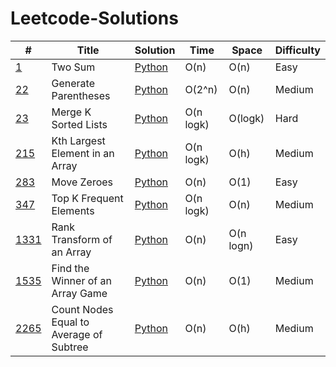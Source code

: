 # Leetcode-Solutions

| #                                                                                   | Title                                   | Solution                                                                                                     | Time      | Space     | Difficulty |
|-------------------------------------------------------------------------------------|-----------------------------------------|--------------------------------------------------------------------------------------------------------------|-----------|-----------|------------|
| [1](https://leetcode.com/problems/two-sum/description/)                             | Two Sum                                 | [Python](https://github.com/brandon-charest/Leetcode-Solutions/blob/main/Python/TwoSum.py)                   | O(n)      | O(n)      | Easy       |
| [22](https://leetcode.com/problems/generate-parentheses/description/)               | Generate Parentheses                    | [Python](https://github.com/brandon-charest/Leetcode-Solutions/blob/main/Python/GenerateParentheses.py)      | O(2^n)    | O(n)      | Medium     |
| [23](https://leetcode.com/problems/merge-k-sorted-lists/)                           | Merge K Sorted Lists                    | [Python](https://github.com/brandon-charest/Leetcode-Solutions/blob/main/Python/MergeKSortedLists.py)        | O(n logk) | O(logk)   | Hard       |
| [215](https://leetcode.com/problems/kth-largest-element-in-an-array/description/)   | Kth Largest Element in an Array         | [Python](https://github.com/brandon-charest/Leetcode-Solutions/blob/main/Python/KthLargestElementInArray.py) | O(n logk) | O(h)      | Medium     |
| [283](https://leetcode.com/problems/move-zeroes/description/)                       | Move Zeroes                             | [Python](https://github.com/brandon-charest/Leetcode-Solutions/blob/main/Python/MoveZeroes.py)               | O(n)      | O(1)      | Easy       |
| [347](https://leetcode.com/problems/top-k-frequent-elements/description/)           | Top K Frequent Elements                 | [Python](https://github.com/brandon-charest/Leetcode-Solutions/blob/main/Python/TopKFrequentElements.py)     | O(n logk) | O(n)      | Medium     |
| [1331](https://leetcode.com/problems/rank-transform-of-an-array/description/)       | Rank Transform of an Array              | [Python](https://github.com/brandon-charest/Leetcode-Solutions/blob/main/Python/RankTransformArray.py)       | O(n)      | O(n logn) | Easy       |
| [1535](https://leetcode.com/problems/find-the-winner-of-an-array-game/description/) | Find the Winner of an Array Game        | [Python](https://github.com/brandon-charest/Leetcode-Solutions/blob/main/Python/WinnerOfArrayGame.py)        | O(n)      | O(1)      | Medium     |
| [2265](https://leetcode.com/problems/count-nodes-equal-to-average-of-subtree/)      | Count Nodes Equal to Average of Subtree | [Python](https://github.com/brandon-charest/Leetcode-Solutions/blob/main/Python/CountNodesEqualToAverage.py) | O(n)      | O(h)      | Medium     |


